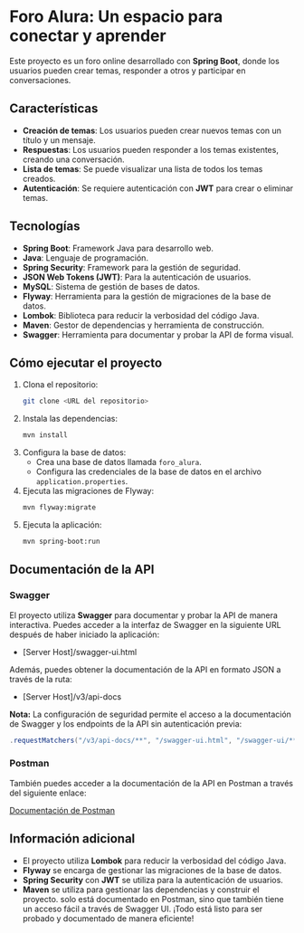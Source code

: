 # Foro Alura: Un espacio para conectar y aprender

Este proyecto es un foro online desarrollado con **Spring Boot**, donde los usuarios pueden crear temas, responder a otros y participar en conversaciones.

## Características

- **Creación de temas**: Los usuarios pueden crear nuevos temas con un título y un mensaje.
- **Respuestas**: Los usuarios pueden responder a los temas existentes, creando una conversación.
- **Lista de temas**: Se puede visualizar una lista de todos los temas creados.
- **Autenticación**: Se requiere autenticación con **JWT** para crear o eliminar temas.

## Tecnologías

- **Spring Boot**: Framework Java para desarrollo web.
- **Java**: Lenguaje de programación.
- **Spring Security**: Framework para la gestión de seguridad.
- **JSON Web Tokens (JWT)**: Para la autenticación de usuarios.
- **MySQL**: Sistema de gestión de bases de datos.
- **Flyway**: Herramienta para la gestión de migraciones de la base de datos.
- **Lombok**: Biblioteca para reducir la verbosidad del código Java.
- **Maven**: Gestor de dependencias y herramienta de construcción.
- **Swagger**: Herramienta para documentar y probar la API de forma visual.

## Cómo ejecutar el proyecto

1. Clona el repositorio:
   ```bash
   git clone <URL del repositorio>
   ```
2. Instala las dependencias:
   ```bash
   mvn install
   ```
3. Configura la base de datos:
    - Crea una base de datos llamada `foro_alura`.
    - Configura las credenciales de la base de datos en el archivo `application.properties`.
4. Ejecuta las migraciones de Flyway:
   ```bash
   mvn flyway:migrate
   ```
5. Ejecuta la aplicación:
   ```bash
   mvn spring-boot:run
   ```

## Documentación de la API

### Swagger

El proyecto utiliza **Swagger** para documentar y probar la API de manera interactiva. Puedes acceder a la interfaz de Swagger en la siguiente URL después de haber iniciado la aplicación:

- [Server Host]/swagger-ui.html

Además, puedes obtener la documentación de la API en formato JSON a través de la ruta:

- [Server Host]/v3/api-docs

**Nota:** La configuración de seguridad permite el acceso a la documentación de Swagger y los endpoints de la API sin autenticación previa:

```java
.requestMatchers("/v3/api-docs/**", "/swagger-ui.html", "/swagger-ui/**").permitAll()
```

### Postman

También puedes acceder a la documentación de la API en Postman a través del siguiente enlace:

[Documentación de Postman](https://crimson-equinox-101308.postman.co/workspace/Trabajo~0a45147a-ab98-42b7-9f74-1d98468c6be2/collection/23720129-fab89419-7b46-45b7-9e7b-b4eda9f3895d?action=share&creator=23720129&active-environment=23720129-cb34fd85-c6a4-48c7-ad77-ef0ae1e59e9c)

## Información adicional

- El proyecto utiliza **Lombok** para reducir la verbosidad del código Java.
- **Flyway** se encarga de gestionar las migraciones de la base de datos.
- **Spring Security** con **JWT** se utiliza para la autenticación de usuarios.
- **Maven** se utiliza para gestionar las dependencias y construir el proyecto.
 solo está documentado en Postman, sino que también tiene un acceso fácil a través de Swagger UI. ¡Todo está listo para ser probado y documentado de manera eficiente!